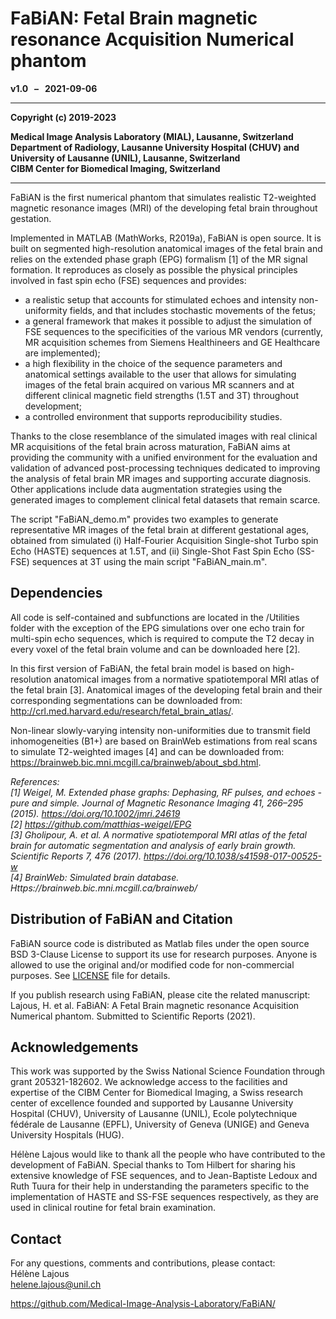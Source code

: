 # FaBiAN: Fetal Brain magnetic resonance Acquisition Numerical phantom


__v1.0 &nbsp; &ndash; &nbsp; 2021-09-06__

----

__Copyright (c) 2019-2023__  

__Medical Image Analysis Laboratory (MIAL), Lausanne, Switzerland__  
__Department of Radiology, Lausanne University Hospital (CHUV) and University of Lausanne (UNIL), Lausanne, Switzerland__  
__CIBM Center for Biomedical Imaging, Switzerland__

----


FaBiAN is the first numerical phantom that simulates realistic T2-weighted magnetic resonance images (MRI) of the developing fetal brain throughout gestation.

Implemented in MATLAB (MathWorks, R2019a), FaBiAN is open source. It is built on segmented high-resolution anatomical images of the fetal brain and relies on the extended phase graph (EPG) formalism [1] of the MR signal formation. It reproduces as closely as possible the physical principles involved in fast spin echo (FSE) sequences and provides:  
* a realistic setup that accounts for stimulated echoes and intensity non-uniformity fields, and that includes stochastic movements of the fetus;  
* a general framework that makes it possible to adjust the simulation of FSE sequences to the specificities of the various MR vendors (currently, MR acquisition schemes from Siemens Healthineers and GE Healthcare are implemented);  
* a high flexibility in the choice of the sequence parameters and anatomical settings available to the user that allows for simulating images of the fetal brain acquired on various MR scanners and at different clinical magnetic field strengths (1.5T and 3T) throughout development;  
* a controlled environment that supports reproducibility studies.

Thanks to the close resemblance of the simulated images with real clinical MR acquisitions of the fetal brain across maturation, FaBiAN aims at providing the community with a unified environment for the evaluation and validation of advanced post-processing techniques dedicated to improving the analysis of fetal brain MR images and supporting accurate diagnosis. Other applications include data augmentation strategies using the generated images to complement clinical fetal datasets that remain scarce.

The script "FaBiAN_demo.m" provides two examples to generate representative MR images of the fetal brain at different gestational ages, obtained from simulated (i) Half-Fourier Acquisition Single-shot Turbo spin Echo (HASTE) sequences at 1.5T, and (ii) Single-Shot Fast Spin Echo (SS-FSE) sequences at 3T using the main script "FaBiAN_main.m".


## Dependencies

All code is self-contained and subfunctions are located in the /Utilities folder with the exception of the EPG simulations over one echo train for multi-spin echo sequences, which is required to compute the T2 decay in every voxel of the fetal brain volume and can be downloaded here [2].

In this first version of FaBiAN, the fetal brain model is based on high-resolution anatomical images from a normative spatiotemporal MRI atlas of the fetal brain [3]. Anatomical images of the developing fetal brain and their corresponding segmentations can be downloaded from: http://crl.med.harvard.edu/research/fetal_brain_atlas/.

Non-linear slowly-varying intensity non-uniformities due to transmit field inhomogeneities (B1+) are based on BrainWeb estimations from real scans to simulate T2-weighted images [4] and can be downloaded from: https://brainweb.bic.mni.mcgill.ca/brainweb/about_sbd.html.

*References:*  
*[1] Weigel, M. Extended phase graphs: Dephasing, RF pulses, and echoes - pure and simple. Journal of Magnetic Resonance Imaging 41, 266–295 (2015). https://doi.org/10.1002/jmri.24619*  
*[2] https://github.com/matthias-weigel/EPG*  
*[3] Gholipour, A. et al. A normative spatiotemporal MRI atlas of the fetal brain for automatic segmentation and analysis of early brain growth. Scientific Reports 7, 476 (2017). https://doi.org/10.1038/s41598-017-00525-w*  
*[4] BrainWeb: Simulated brain database. Https://brainweb.bic.mni.mcgill.ca/brainweb/*


## Distribution of FaBiAN and Citation

FaBiAN source code is distributed as Matlab files under the open source BSD 3-Clause License to support its use for research purposes. Anyone is allowed to use the original and/or modified code for non-commercial purposes. See [LICENSE](https://github.com/Medical-Image-Analysis-Laboratory/FaBiAN/blob/main/LICENSE) file for details.

If you publish research using FaBiAN, please cite the related manuscript: Lajous, H. et al. FaBiAN: A Fetal Brain magnetic resonance Acquisition Numerical phantom. Submitted to Scientific Reports (2021).


## Acknowledgements

This work was supported by the Swiss National Science Foundation through grant 205321-182602. We acknowledge access to the facilities and expertise of the CIBM Center for Biomedical Imaging, a Swiss research center of excellence founded and supported by Lausanne University Hospital (CHUV), University of Lausanne (UNIL), Ecole polytechnique fédérale de Lausanne (EPFL), University of Geneva (UNIGE) and Geneva University Hospitals (HUG).

Hélène Lajous would like to thank all the people who have contributed to the development of FaBiAN. Special thanks to Tom Hilbert for sharing his extensive knowledge of FSE sequences, and to Jean-Baptiste Ledoux and Ruth Tuura for their help in understanding the parameters specific to the implementation of HASTE and SS-FSE sequences respectively, as they are used in clinical routine for fetal brain examination.


## Contact

For any questions, comments and contributions, please contact:  
Hélène Lajous  
helene.lajous@unil.ch  

https://github.com/Medical-Image-Analysis-Laboratory/FaBiAN/

